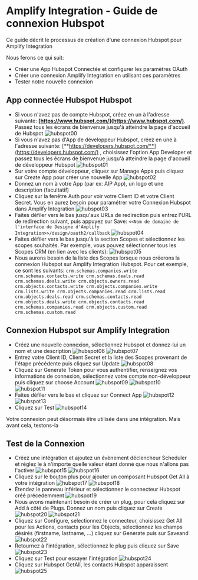 # Amplify Integration - Guide de connexion Hubspot

Ce guide décrit le processus de création d'une connexion Hubspot pour Amplify Integration

Nous ferons ce qui suit:

* Créer une App Hubspot Connectée et configurer les paramètres OAuth
* Créer une connexion Amplify Integration en utilisant ces paramètres
* Tester notre nouvelle connexion 

## App connectée Hubspot Hubspot

* Si vous n'avez pas de compte Hubspot, créez en un à l'adresse suivante: **[https://www.hubspot.com/](https://www.hubspot.com/)**. Passez tous les écrans de bienvenue jusqu'à atteindre la page d'accueil de Hubspot
  ![hubspot00](../assets/../assets/hubspot-connection/hubspot00.png)
* Si vous n'avez pas d'App de développeur Hubspot, créez en une à l'adresse suivante: [**https://developers.hubspot.com/**](https://developers.hubspot.com/) , choisissez l'option App Developer et passez tous les écrans de bienvenue jusqu'à atteindre la page d'accueil de développeur Hubspot
  ![hubspot01](../assets/hubspot-connection/hubspot01.png)
* Sur votre compte développeur, cliquez sur Manage Apps puis cliquez sur Create App pour créer une nouvelle App
  ![hubspot02](../assets/hubspot-connection/hubspot02.png)
* Donnez un nom à votre App (par ex: AIP App), un logo et une description (facultatif)
* Cliquez sur la fenêtre Auth pour voir votre Client ID et votre Client Secret. Vous en aurez besoin pour paramétrer votre Connexion Hubspot dans Amplify Integration
  ![hubspot03](../assets/hubspot-connection/hubspot03.png)
* Faites défiler vers le bas jusqu'aux URLs de redirection puis entrez l'URL de redirection suivant, puis appuyez sur Save:
  `<<Nom de domaine de l'interface de Designe d'Amplify Integration>>/design/oauth2/callback`
  ![hubspot04](../assets/hubspot-connection/hubspot04.png)
* Faites défiler vers le bas jusqu'à la section Scopes et sélectionnez les scopes souhaités. Par exemple, vous pouvez sélectionner tous les Scopes CRM (en lien avec les clients):
  ![hubspot05](../assets/hubspot-connection/hubspot05_.png)
* Nous aurons besoin de la liste des Scopes lorsque nous créerons la connexion Hubspot sur Amplify Integration Hubspot. Pour cet exemple, ce sont les suivants:
`crm.schemas.companies.write crm.schemas.contacts.write crm.schemas.deals.read crm.schemas.deals.write crm.objects.owners.read crm.objects.contacts.write crm.objects.companies.write crm.lists.write crm.objects.companies.read crm.lists.read crm.objects.deals.read crm.schemas.contacts.read crm.objects.deals.write crm.objects.contacts.read crm.schemas.companies.read crm.objects.custom.read crm.schemas.custom.read`

## Connexion Hubspot sur Amplify Integration

* Créez une nouvelle connexion, sélectionnez Hubspot et donnez-lui un nom et une description
  ![hubspot06](../assets/hubspot-connection/hubspot06.png)
  ![hubspot07](../assets/hubspot-connection/hubspot07.png)
* Entrez votre Client ID, Client Secret et la liste des Scopes provenant de l'étape précédente puis cliquez sur Update
  ![hubspot08](../assets/hubspot-connection/hubspot08.png)
* Cliquez sur Generate Token pour vous authentifier, renseignez vos informations de connexion, sélectionnez votre compte non-développeur puis cliquez sur choose Account
  ![hubspot09](../assets/hubspot-connection/hubspot09.png)
  ![hubspot10](../assets/hubspot-connection/hubspot10.png)
  ![hubspot11](../assets/hubspot-connection/hubspot11.png)
* Faites défiler vers le bas et cliquez sur Connect App
  ![hubspot12](../assets/hubspot-connection/hubspot12.png)
  ![hubspot13](../assets/hubspot-connection/hubspot13.png)
* Cliquez sur Test
  ![hubspot14](../assets/hubspot-connection/hubspot14.png)

Votre connexion peut désormais être utilisée dans une intégration. Mais avant cela, testons-la

## Test de la Connexion

* Créez une intégration et ajoutez un évènement déclencheur Scheduler et réglez le à n'importe quelle valeur étant donné que nous n'allons pas l'activer
  ![hubspot15](../assets/hubspot-connection/hubspot15.png)
  ![hubspot16](../assets/hubspot-connection/hubspot16.png)
* Cliquez sur le bouton plus pour ajouter un composant Hubspot Get All à votre intégration
  ![hubspot17](../assets/hubspot-connection/hubspot17.png)
  ![hubspot18](../assets/hubspot-connection/hubspot18.png)
* Étendez le panneau inférieur et sélectionnez le connecteur Hubspot créé précedemment 
  ![hubspot19](../assets/hubspot-connection/hubspot19.png)
* Nous avons maintenant besoin de créer un plug, pour cela cliquez sur Add à côté de Plugs. Donnez un nom puis cliquez sur Create
  ![hubspot20](../assets/hubspot-connection/hubspot20.png)
  ![hubspot21](../assets/hubspot-connection/hubspot21.png)
* Cliquez sur Configure, selectionnez le connecteur, choisissez Get All pour les Actions, contacts pour les Objects, sélectionnez les champs désirés (firstname, lastname, ...) cliquez sur Generate puis sur Saveand 
  ![hubspot22](../assets/hubspot-connection/hubspot22.png)
* Retournez à l'intégration, sélectionnez le plug puis cliquez sur Save
  ![hubspot23](../assets/hubspot-connection/hubspot23.png)
* Cliquez sur Test pour essayer l'intégration
  ![hubspot24](../assets/hubspot-connection/hubspot24.png)
* Cliquez sur Hubspot GetAll, les contacts Hubspot apparaissent
  ![hubspot25](../assets/hubspot-connection/hubspot25.png)
